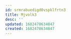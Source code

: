 ```yaml
---
id: srmrabuedigd0vspklfrtn3
title: Mjvolk3
desc: ''
updated: 1682478634847
created: 1682478634847
---
```

